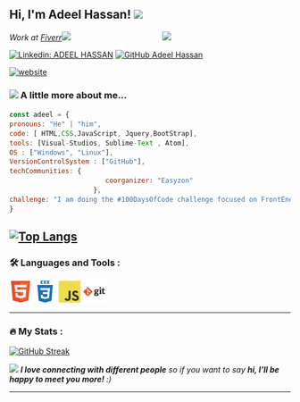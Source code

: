 <h2> Hi, I'm Adeel Hassan! <img src="https://media.giphy.com/media/mGcNjsfWAjY5AEZNw6/giphy.gif" width="50"></h2>

<img align='right' src="https://media.giphy.com/media/M9gbBd9nbDrOTu1Mqx/giphy.gif" width="230">
<p><em>Work at <a href="http://www.fiverr.com/adeelhassan198">Fiverr</a><img src="https://media.giphy.com/media/WUlplcMpOCEmTGBtBW/giphy.gif" width="30"> </br>
<!-- Developer Consultant at <a href="https://www.thoughtworks.com">ThoughtWorks</a> -->

</em></p>

[![Linkedin: ADEEL HASSAN](https://img.shields.io/badge/-AdeelHassan-blue?style=flat-square&logo=Linkedin&logoColor=white&link=https://www.linkedin.com/in/adeelhassan0098/)](https://www.linkedin.com/in/adeel0098/)
[![GitHub Adeel Hassan](https://img.shields.io/github/followers/adeel0098?label=follow&style=social)](https://github.com/adeel0098)
<img src="https://komarev.com/ghpvc/?username=your-github-adeel0098&style=flat-square&color=blue" alt=""/>

<a href="https://fiverr.com/adeel198"><img src="https://img.shields.io/badge/Fiverr-1DBF73.svg?style=for-the-badge&logo=Fiverr&logoColor=white" alt="website"/></a>

### <img src="https://media.giphy.com/media/VgCDAzcKvsR6OM0uWg/giphy.gif" width="50"> A little more about me...
```javascript
const adeel = {
pronouns: "He" | "him",
code: [ HTML,CSS,JavaScript, Jquery,BootStrap],
tools: [Visual-Studios, Sublime-Text , Atom],
OS : ["Windows", "Linux"],
VersionControlSystem : ["GitHub"],
techCommunities: {
                        coorganizer: "Easyzon"
                     },
challenge: "I am doing the #100DaysOfCode challenge focused on FrontEnd"
}
```
[![Top Langs](https://github-readme-stats.vercel.app/api/top-langs/?username=adeel0098&layout=compact&theme=vision-friendly-dark)](https://github.com/anuraghazra/github-readme-stats)
---
### :hammer_and_wrench: Languages and Tools :
<div>

<img src="https://github.com/devicons/devicon/blob/master/icons/html5/html5-original.svg" title="HTML5" alt="HTML" width="40" height="40"/>
<img src="https://github.com/devicons/devicon/blob/master/icons/css3/css3-plain-wordmark.svg" title="CSS3" alt="CSS" width="40" height="40"/>
<img src="https://github.com/devicons/devicon/blob/master/icons/javascript/javascript-original.svg" title="JavaScript" alt="JavaScript" width="40" height="40"/>
<img src="https://github.com/devicons/devicon/blob/master/icons/git/git-original-wordmark.svg" title="Git" alt="Git" width="40" height="40"/>
</div>

---

### :fire: My Stats :
[![GitHub Streak](http://github-readme-streak-stats.herokuapp.com?user=zilleali&theme=dark&hide_border=true&mode=weekly&border=6F62DD&fire=DD2727)](https://git.io/streak-stats)







<img src="https://media.giphy.com/media/LnQjpWaON8nhr21vNW/giphy.gif" width="60"> <em><b>I love connecting with different people</b> so if you want to say <b>hi, I'll be happy to meet you more!</b> :)</em>

---

<!-- ### Hi there 👋 I'm ZILL E ALI
<hr style="border:1px doted #ffff;"/>
![visitors](https://visitor-badge.glitch.me/badge?page_id=page.id)

<img height="180em" src="https://github-readme-stats.vercel.app/api?username=zilleali&show_icons=true&hide_border=true&&count_private=true&include_all_commits=true" /> -->
<!-- [<a href="https://app.daily.dev/zilleali"><img src="https://api.daily.dev/devcards/2d562ad06d12484f96147eee1686c04e.png?r=8hw" width="400" alt="ZILLEALI's Dev Card"/></a>
](

-->
